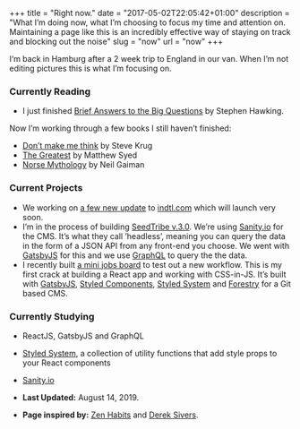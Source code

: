 +++
title = "Right now."
date = "2017-05-02T22:05:42+01:00"
description = "What I’m doing now, what I’m choosing to focus my time and attention on. Maintaining a page like this is an incredibly effective way of staying on track and blocking out the noise"
slug = "now"
url = "now"
+++

I‘m back in Hamburg after a 2 week trip to England in our van. When I’m not editing pictures this is what I’m focusing on.


### Currently Reading

- I just finished [Brief Answers to the Big Questions](https://www.goodreads.com/book/show/40277241-brief-answers-to-the-big-questions) by Stephen Hawking. 

Now I’m working through a few books I still haven’t finished:

- [Don’t make me think](https://www.goodreads.com/book/show/41009404-dont-make-me-think) by Steve Krug
- [The Greatest](https://www.goodreads.com/book/show/34056102-the-greatest) by Matthew Syed
- [Norse Mythology](https://www.goodreads.com/book/show/37903770-norse-mythology) by Neil Gaiman


### Current Projects

- We working on [a few new update](https://harrycr.es/2Z6HF7l) to [indtl.com](https://indtl.com/) which will launch very soon. 
- I’m in the process of building [SeedTribe v.3.0](https://harrycr.es/2IjtyVF). We’re using [Sanity.io](https://www.sanity.io/) for the CMS. It’s what they call ’headless’, meaning you can query the data in the form of a JSON API from any front-end you choose. We went with [GatsbyJS](https://www.gatsbyjs.org/) for this and we use [GraphQL](https://graphql.org/) to query the the data.
- I recently built [a mini jobs board](https://clever-perlman-f0786d.netlify.com/) to test out a new workflow. This is my first crack at building a React app and working with CSS-in-JS. It’s built with [GatsbyJS](https://www.gatsbyjs.org/), [Styled Components](https://www.styled-components.com/), [Styled System](https://styled-system.com/) and [Forestry](https://forestry.io/) for a Git based CMS.

### Currently Studying

- ReactJS, GatsbyJS and GraphQL
- [Styled System](https://styled-system.com/), a collection of utility functions that add style props to your React components
- [Sanity.io](https://www.sanity.io/)


- **Last Updated:** August 14, 2019.
- **Page inspired by:** [Zen Habits](https://zenhabits.net/now/) and [Derek Sivers](https://nownownow.com/about).

